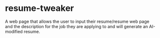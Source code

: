 # resume-tweaker
A web page that allows the user to input their resume/resume web page and the description for the job they are applying to and will generate an AI-modified resume.
